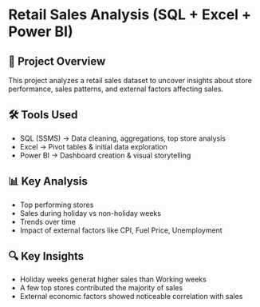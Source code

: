 # Retail Sales Analysis (SQL + Excel + Power BI)

## 📌 Project Overview
This project analyzes a retail sales dataset to uncover insights about store performance, sales patterns, and external factors affecting sales.

## 🛠 Tools Used
- SQL (SSMS) → Data cleaning, aggregations, top store analysis
- Excel → Pivot tables & initial data exploration
- Power BI → Dashboard creation & visual storytelling

## 📊 Key Analysis
- Top performing stores
- Sales during holiday vs non-holiday weeks
- Trends over time
- Impact of external factors like CPI, Fuel Price, Unemployment

## 🔍 Key Insights
- Holiday weeks generat higher sales than Working weeks
- A few top stores contributed the majority of sales
- External economic factors showed noticeable correlation with sales
